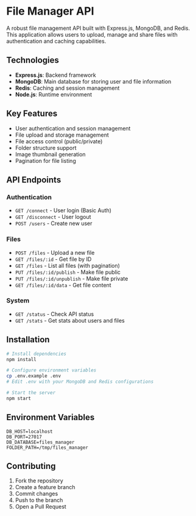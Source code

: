 # File Manager API

A robust file management API built with Express.js, MongoDB, and Redis. This application allows users to upload, manage and share files with authentication and caching capabilities.

## Technologies

- **Express.js**: Backend framework
- **MongoDB**: Main database for storing user and file information
- **Redis**: Caching and session management
- **Node.js**: Runtime environment

## Key Features

- User authentication and session management
- File upload and storage management
- File access control (public/private)
- Folder structure support
- Image thumbnail generation
- Pagination for file listing

## API Endpoints

### Authentication

- `GET /connect` - User login (Basic Auth)
- `GET /disconnect` - User logout
- `POST /users` - Create new user

### Files

- `POST /files` - Upload a new file
- `GET /files/:id` - Get file by ID
- `GET /files` - List all files (with pagination)
- `PUT /files/:id/publish` - Make file public
- `PUT /files/:id/unpublish` - Make file private
- `GET /files/:id/data` - Get file content

### System

- `GET /status` - Check API status
- `GET /stats` - Get stats about users and files

## Installation

```bash
# Install dependencies
npm install

# Configure environment variables
cp .env.example .env
# Edit .env with your MongoDB and Redis configurations

# Start the server
npm start
```

## Environment Variables

```
DB_HOST=localhost
DB_PORT=27017
DB_DATABASE=files_manager
FOLDER_PATH=/tmp/files_manager
```

## Contributing

1. Fork the repository
2. Create a feature branch
3. Commit changes
4. Push to the branch
5. Open a Pull Request
